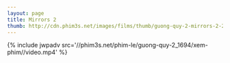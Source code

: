 ```yaml
---
layout: page
title: Mirrors 2
thumb: http://cdn.phim3s.net/images/films/thumb/guong-quy-2-mirrors-2-2010.jpg
---
```

{% include jwpadv src='//phim3s.net/phim-le/guong-quy-2_1694/xem-phim//video.mp4' %}